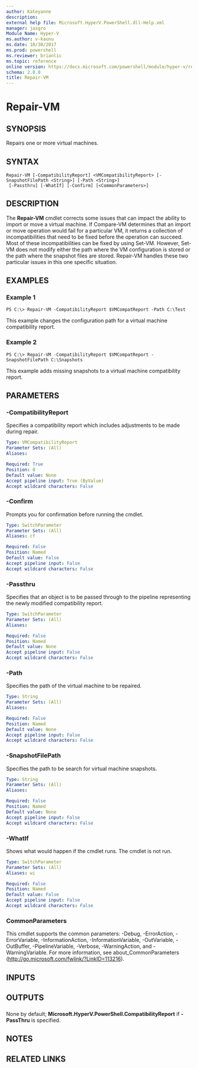 ```yaml
---
author: Kateyanne
description: 
external help file: Microsoft.HyperV.PowerShell.dll-Help.xml
manager: jasgro
Module Name: Hyper-V
ms.author: v-kaunu
ms.date: 10/30/2017
ms.prod: powershell
ms.reviewer: brianlic
ms.topic: reference
online version: https://docs.microsoft.com/powershell/module/hyper-v/repair-vm?view=windowsserver2012r2-ps&wt.mc_id=ps-gethelp
schema: 2.0.0
title: Repair-VM
---
```


# Repair-VM

## SYNOPSIS
Repairs one or more virtual machines.

## SYNTAX

```
Repair-VM [-CompatibilityReport] <VMCompatibilityReport> [-SnapshotFilePath <String>] [-Path <String>]
 [-Passthru] [-WhatIf] [-Confirm] [<CommonParameters>]
```

## DESCRIPTION
The **Repair-VM** cmdlet corrects some issues that can impact the ability to import or move a virtual machine.
If Compare-VM determines that an import or move operation would fail for a particular VM, it returns a collection of incompatibilities that need to be fixed before the operation can succeed.
Most of these incompatibilities can be fixed by using Set-VM.
However, Set-VM does not modify either the path where the VM configuration is stored or the path where the snapshot files are stored.
Repair-VM handles these two particular issues in this one specific situation.

## EXAMPLES

### Example 1
```
PS C:\> Repair-VM -CompatibilityReport $VMCompatReport -Path C:\Test
```

This example changes the configuration path for a virtual machine compatibility report.

### Example 2
```
PS C:\> Repair-VM -CompatibilityReport $VMCompatReport -SnapshotFilePath C:\Snapshots
```

This example adds missing snapshots to a virtual machine compatibility report.

## PARAMETERS

### -CompatibilityReport
Specifies a compatibility report which includes adjustments to be made during repair.

```yaml
Type: VMCompatibilityReport
Parameter Sets: (All)
Aliases: 

Required: True
Position: 0
Default value: None
Accept pipeline input: True (ByValue)
Accept wildcard characters: False
```

### -Confirm
Prompts you for confirmation before running the cmdlet.

```yaml
Type: SwitchParameter
Parameter Sets: (All)
Aliases: cf

Required: False
Position: Named
Default value: False
Accept pipeline input: False
Accept wildcard characters: False
```

### -Passthru
Specifies that an object is to be passed through to the pipeline representing the newly modified compatibility report.

```yaml
Type: SwitchParameter
Parameter Sets: (All)
Aliases: 

Required: False
Position: Named
Default value: None
Accept pipeline input: False
Accept wildcard characters: False
```

### -Path
Specifies the path of the virtual machine to be repaired.

```yaml
Type: String
Parameter Sets: (All)
Aliases: 

Required: False
Position: Named
Default value: None
Accept pipeline input: False
Accept wildcard characters: False
```

### -SnapshotFilePath
Specifies the path to be search for virtual machine snapshots.

```yaml
Type: String
Parameter Sets: (All)
Aliases: 

Required: False
Position: Named
Default value: None
Accept pipeline input: False
Accept wildcard characters: False
```

### -WhatIf
Shows what would happen if the cmdlet runs.
The cmdlet is not run.

```yaml
Type: SwitchParameter
Parameter Sets: (All)
Aliases: wi

Required: False
Position: Named
Default value: False
Accept pipeline input: False
Accept wildcard characters: False
```

### CommonParameters
This cmdlet supports the common parameters: -Debug, -ErrorAction, -ErrorVariable, -InformationAction, -InformationVariable, -OutVariable, -OutBuffer, -PipelineVariable, -Verbose, -WarningAction, and -WarningVariable. For more information, see about_CommonParameters (http://go.microsoft.com/fwlink/?LinkID=113216).

## INPUTS

## OUTPUTS

###  
None by default; **Microsoft.HyperV.PowerShell.CompatibilityReport** if **-PassThru** is specified.

## NOTES

## RELATED LINKS

